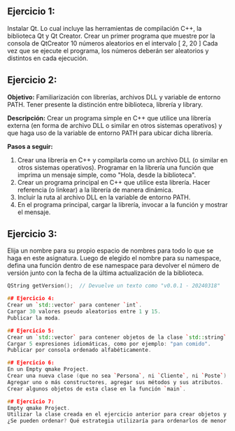 ## Ejercicio 1:
Instalar Qt. Lo cual incluye las herramientas de compilación C++, la biblioteca Qt y Qt Creator.
Crear un primer programa que muestre por la consola de QtCreator 10 números aleatorios en el intervalo [ 2, 20 ]
Cada vez que se ejecute el programa, los números deberán ser aleatorios y distintos en cada ejecución.

## Ejercicio 2:
**Objetivo:** Familiarización con librerías, archivos DLL y variable de entorno PATH. Tener presente la distinción entre biblioteca, librería y library.

**Descripción:** Crear un programa simple en C++ que utilice una librería externa (en forma de archivo DLL o similar en otros sistemas operativos) y que haga uso de la variable de entorno PATH para ubicar dicha librería.

**Pasos a seguir:**
1. Crear una librería en C++ y compilarla como un archivo DLL (o similar en otros sistemas operativos). Programar en la librería una función que imprima un mensaje simple, como "Hola, desde la biblioteca".
2. Crear un programa principal en C++ que utilice esta librería. Hacer referencia (o linkear) a la librería de manera dinámica.
3. Incluir la ruta al archivo DLL en la variable de entorno PATH.
4. En el programa principal, cargar la librería, invocar a la función y mostrar el mensaje.

## Ejercicio 3:
Elija un nombre para su propio espacio de nombres para todo lo que se haga en este asignatura.
Luego de elegido el nombre para su namespace, defina una función dentro de ese namespace para devolver el número de versión junto con la fecha de la última actualización de la biblioteca.
```cpp
QString getVersion();  // Devuelve un texto como "v0.0.1 - 20240318"

## Ejercicio 4:
Crear un `std::vector` para contener `int`.
Cargar 30 valores pseudo aleatorios entre 1 y 15.
Publicar la moda.

## Ejercicio 5:
Crear un `std::vector` para contener objetos de la clase `std::string`.
Cargar 5 expresiones idiomáticas, como por ejemplo: "pan comido".
Publicar por consola ordenado alfabéticamente.

## Ejercicio 6:
En un Empty qmake Project.
Crear una nueva clase (que no sea `Persona`, ni `Cliente`, ni `Poste`). Invente una clase.
Agregar uno o más constructores, agregar sus métodos y sus atributos.
Crear algunos objetos de esta clase en la función `main`.

## Ejercicio 7:
Empty qmake Project.
Utilizar la clase creada en el ejercicio anterior para crear objetos y almacenarlos en un `std::vector`.
¿Se pueden ordenar? Qué estrategia utilizaría para ordenarlos de menor a mayor?
